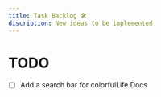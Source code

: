 ```yaml
---
title: Task Backlog 🛠
discription: New ideas to be implemented
---
```


# TODO

- [ ] Add a search bar for colorfulLife Docs
